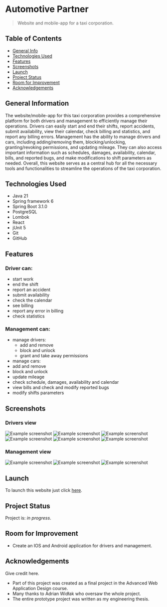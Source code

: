 # Automotive Partner

> Website and mobile-app for a taxi corporation.

## Table of Contents

* [General Info](#general-information)
* [Technologies Used](#technologies-used)
* [Features](#features)
* [Screenshots](#screenshots)
* [Launch](#launch)
* [Project Status](#project-status)
* [Room for Improvement](#room-for-improvement)
* [Acknowledgements](#acknowledgements)

## General Information

The website/mobile-app for this taxi corporation provides a comprehensive platform for both drivers and management to efficiently manage their operations. Drivers can easily start and end their shifts, report accidents, submit availability, view their calendar, check billing and statistics, and report any billing errors. Management has the ability to manage drivers and cars, including adding/removing them, blocking/unlocking, granting/revoking permissions, and updating mileage. They can also access important information such as schedules, damages, availability, calendar, bills, and reported bugs, and make modifications to shift parameters as needed. Overall, this website serves as a central hub for all the necessary tools and functionalities to streamline the operations of the taxi corporation.

## Technologies Used

- Java 21
- Spring framework 6
- Spring Boot 3.1.0
- PostgreSQL
- Lombok
- React
- jUnit 5
- Git
- GitHub

## Features

### Driver can:

- start work
- end the shift
- report an accident
- submit availability
- check the calendar
- see billing
- report any error in billing
- check statistics

### Management can:

- manage drivers:
    - add and remove
    - block and unlock
    - grant and take away permissions
- manage cars:
- add and remove
- block and unlock
- update mileage
- check schedule, damages, availability and calendar
- view bills and check and modify reported bugs
- modify shifts parameters

## Screenshots

### Drivers view

![Example screenshot](./docs/screenshots/login_page.png)
![Example screenshot](./docs/screenshots/start_shift.png)
![Example screenshot](./docs/screenshots/end_shift.png)
![Example screenshot](./docs/screenshots/accident.png)
![Example screenshot](./docs/screenshots/submit_availability.png)
![Example screenshot](./docs/screenshots/calendar.png)

### Management view

![Example screenshot](./docs/screenshots/add_driver.png)
![Example screenshot](./docs/screenshots/add_admin.png)
![Example screenshot](./docs/screenshots/add_car.png)

## Launch

To launch this website just click [here](https://www.automotive-partner.com).

## Project Status

Project is: _in progress_.

## Room for Improvement

- Create an IOS and Android application for drivers and management.

## Acknowledgements

Give credit here.

- Part of this project was created as a final project in the Advanced Web Application Design course.
- Many thanks to Adrian Widłak who oversaw the whole project.
- The entire prototype project was written as my engineering thesis.
